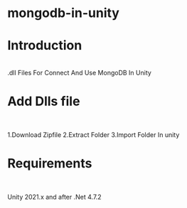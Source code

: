 # mongodb-in-unity
<h1>Introduction</h1>
<br/>
.dll Files For Connect And Use MongoDB In Unity
<br/>

<h1>Add Dlls file</h1>
<br/>

1.Download Zipfile
2.Extract Folder
3.Import Folder In unity
<br/>

<h1>Requirements</h1>
<br/>

Unity 2021.x and after
.Net 4.7.2

